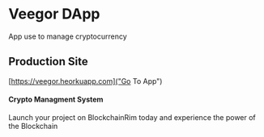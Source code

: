 # Veegor DApp

App use to manage cryptocurrency

## Production Site

[https://veegor.heorkuapp.com]("Go To App")

#### Crypto Managment System

Launch your project on BlockchainRim today and experience the power of the Blockchain
